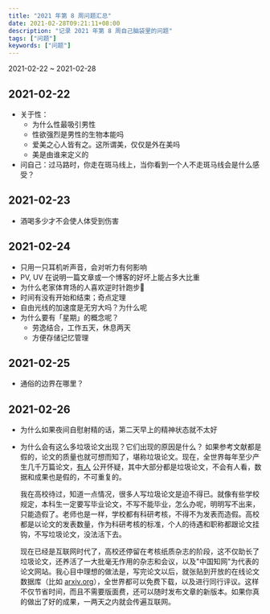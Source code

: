 ```yaml
---
title: "2021 年第 8 周问题汇总"
date: 2021-02-28T09:21:11+08:00
description: "记录 2021 年第 8 周自己脑袋里的问题"
tags: ["问题"]
keywords: ["问题"]
---
```


2021-02-22 ~ 2021-02-28

## 2021-02-22

- 关于性：
  - 为什么性最吸引男性
  - 性欲强烈是男性的生物本能吗
  - 爱美之心人皆有之。这所谓美，仅仅是外在美吗
  - 美是由谁来定义的
- 问自己：过马路时，你走在斑马线上，当你看到一个人不走斑马线会是什么感受？

## 2021-02-23

- 酒喝多少才不会使人体受到伤害

## 2021-02-24

- 只用一只耳机听声音，会对听力有何影响
- PV, UV 在说明一篇文章或一个博客的好坏上能占多大比重
- 为什么老家体育场的人喜欢逆时针跑步🏃
- 时间有没有开始和结束；奇点定理
- 自由光线的加速度是无穷大吗？为什么呢
- 为什么要有「星期」的概念呢？
  - 劳逸结合，工作五天，休息两天
  - 方便存储记忆管理

## 2021-02-25

- 通俗的边界在哪里？

## 2021-02-26

- 为什么如果夜间自慰射精的话，第二天早上的精神状态就不太好
- 为什么会有这么多垃圾论文出现？它们出现的原因是什么？
  如果参考文献都是假的，论文的质量也就可想而知了，堪称垃圾论文。现在，全世界每年至少产生几千万篇论文，[有人](https://www.ncbi.nlm.nih.gov/pmc/articles/PMC1182327/) 公开怀疑，其中大部分都是垃圾论文，不会有人看，数据和成果也是假的，不可重复的。
  
  我在高校待过，知道一点情况，很多人写垃圾论文是迫不得已。就像有些学校规定，本科生一定要写毕业论文，不写不能毕业，怎么办呢，明明写不出来，只能造假了。老师也是一样，学校都有科研考核，不得不为发表而造假。高校都是以论文的发表数量，作为科研考核的标准，个人的待遇和职称都跟论文挂钩，不写垃圾论文，没法活下去。
  
  现在已经是互联网时代了，高校还停留在考核纸质杂志的阶段，这不仅助长了垃圾论文，还养活了一大批毫无作用的杂志和会议，以及"中国知网"为代表的论文网站。我心目中理想的做法是，写完论文以后，就张贴到开放的在线论文数据库（比如 [arxiv.org](https://arxiv.org/)），全世界都可以免费下载，以及进行同行评议。这样不仅节省时间，而且不需要版面费，还可以随时发布文章的新版本。如果你真的做出了好的成果，一两天之内就会传遍互联网。
